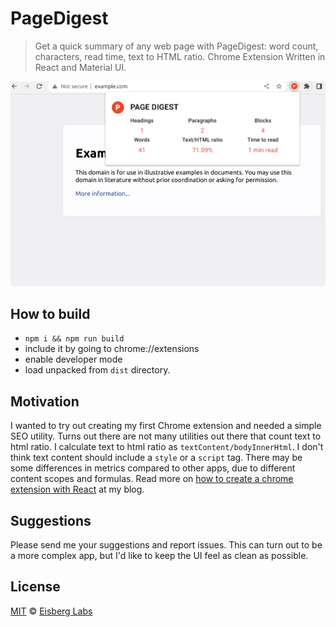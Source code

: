 # PageDigest

> Get a quick summary of any web page with PageDigest: word count, characters, read time, text to HTML ratio. 
> Chrome Extension Written in React and Material UI.

![Image](./thumbnail.png)

## How to build
- `npm i && npm run build`
- include it by going to chrome://extensions
- enable developer mode
- load unpacked from `dist` directory.

## Motivation
I wanted to try out creating my first Chrome extension and needed a simple SEO utility.
Turns out there are not many utilities out there that count text to html ratio. 
I calculate text to html ratio as `textContent/bodyInnerHtml`. 
I don't think text content should include a `style` or a `script` tag.
There may be some differences in metrics compared to other apps,
due to different content scopes and formulas.
Read more on [how to create a chrome extension with React](https://www.amarjanica.com/first-attempt-at-building-a-simple-chrome-extension) at my blog.

## Suggestions
Please send me your suggestions and report issues. This can turn out to be a more complex app,
but I'd like to keep the UI feel as clean as possible.

## License
[MIT](./LICENSE-MIT) © [Eisberg Labs](http://www.eisberg-labs.com)
